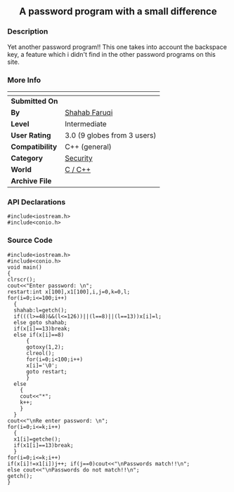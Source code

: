 ﻿<div align="center">

## A password program with a small difference


</div>

### Description

Yet another password program!! This one takes into account the backspace key, a feature which i didn't find in the other password programs on this site.
 
### More Info
 


<span>             |<span>
---                |---
**Submitted On**   |
**By**             |[Shahab Faruqi](https://github.com/Planet-Source-Code/PSCIndex/blob/master/ByAuthor/shahab-faruqi.md)
**Level**          |Intermediate
**User Rating**    |3.0 (9 globes from 3 users)
**Compatibility**  |C\+\+ \(general\)
**Category**       |[Security](https://github.com/Planet-Source-Code/PSCIndex/blob/master/ByCategory/security__3-14.md)
**World**          |[C / C\+\+](https://github.com/Planet-Source-Code/PSCIndex/blob/master/ByWorld/c-c.md)
**Archive File**   |[](https://github.com/Planet-Source-Code/shahab-faruqi-a-password-program-with-a-small-difference__3-2549/archive/master.zip)

### API Declarations

```
#include<iostream.h>
#include<conio.h>
```


### Source Code

```
#include<iostream.h>
#include<conio.h>
void main()
{
clrscr();
cout<<"Enter password: \n";
restart:int x[100],x1[100],i,j=0,k=0,l;
for(i=0;i<=100;i++)
  {
  shahab:l=getch();
  if(((l>=48)&&(l<=126))||(l==8)||(l==13))x[i]=l;
  else goto shahab;
  if(x[i]==13)break;
  else if(x[i]==8)
      {
      gotoxy(1,2);
      clreol();
      for(i=0;i<100;i++)
      x[i]='\0';
      goto restart;
      }
  else
    {
    cout<<"*";
    k++;
    }
  }
cout<<"\nRe enter password: \n";
for(i=0;i<=k;i++)
  {
  x1[i]=getche();
  if(x1[i]==13)break;
  }
for(i=0;i<=k;i++)
if(x[i]!=x1[i])j++; if(j==0)cout<<"\nPasswords match!!\n";
else cout<<"\nPasswords do not match!!\n";
getch();
}
```

